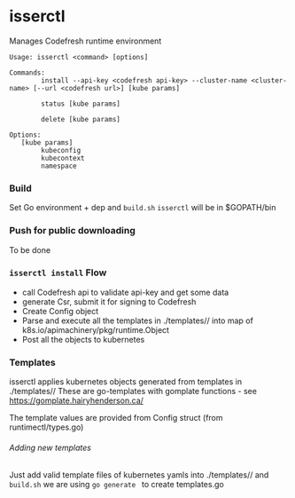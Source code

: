 # isserctl

Manages Codefresh runtime environment

```
Usage: isserctl <command> [options]

Commands:
        install --api-key <codefresh api-key> --cluster-name <cluster-name> [--url <codefresh url>] [kube params]

        status [kube params]

        delete [kube params]

Options:
   [kube params]
        kubeconfig
        kubecontext
        namespace
```

### Build
Set Go environment + dep and `build.sh`
`isserctl` will be in $GOPATH/bin

### Push for public downloading
To be done

### `isserctl install` Flow
- call Codefresh api to validate api-key and get some data
- generate Csr, submit it for signing to Codefresh 
- Create Config object
- Parse and execute all the templates in ./templates/<runtime-type>/ into map of k8s.io/apimachinery/pkg/runtime.Object 
- Post all the objects to kubernetes

### Templates
isserctl applies kubernetes objects generated from templates in ./templates/<runtime-type>/
These are go-templates with gomplate functions - see https://gomplate.hairyhenderson.ca/ 

The template values are provided from Config struct (from runtimectl/types.go)

###### Adding new templates
Just add valid template files of kubernetes yamls into ./templates/<runtime-type>/
and `build.sh`
we are using `go generate ` to create templates.go 



